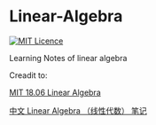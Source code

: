 # Linear-Algebra
[![MIT Licence](https://badges.frapsoft.com/os/mit/mit.svg?v=103)](https://opensource.org/licenses/mit-license.php)

Learning Notes of linear algebra

Creadit to:

[MIT 18.06 Linear Algebra](http://ocw.mit.edu/18-06S05)

[中文 Linear Algebra （线性代数） 笔记](https://github.com/guokaide/linear-algebra)
